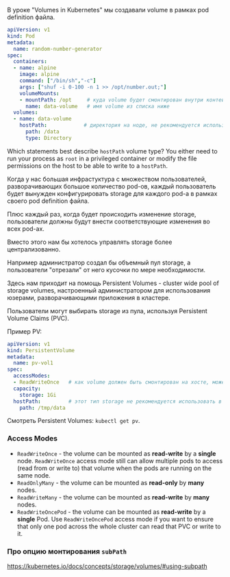 В уроке "Volumes in Kubernetes" мы создавали volume в рамках pod definition файла.

```yaml
apiVersion: v1
kind: Pod
metadata:
  name: random-number-generator
spec:
  containers:
  - name: alpine
    image: alpine
    command: ["/bin/sh","-c"]
    args: ["shuf -i 0-100 -n 1 >> /opt/number.out;"]
    volumeMounts:
    - mountPath: /opt     # куда volume будет смонтирован внутри контейнера
      name: data-volume   # имя volume из списка ниже
  volumes:
  - name: data-volume
    hostPath:            # директория на ноде, не рекомендуется использовать этот тип, если в кластере несколько нод, т.к. в этом случае указанная папка должна существовать на всех нодах кластера и иметь одинаковый контент
      path: /data
      type: Directory
```

Which statements best describe `hostPath` volume type? You either need to run your process as `root` in a privileged container or modify the file permissions on the host to be able to write to a `hostPath`.

Когда у нас большая инфрастуктура с множеством пользователей, разворачивающих большое количество pod-ов, каждый пользователь будет вынужден конфигурировать storage для каждого pod-а в рамках своего pod definition файла.

Плюс каждый раз, когда будет происходить изменение storage, пользователи должны будут внести соответствующие изменения во всех pod-ах.

Вместо этого нам бы хотелось управлять storage более централизованно.

Например администратор создал бы объемный пул storage, а пользователи "отрезали" от него кусочки по мере необходимости.

Здесь нам приходит на помощь Persistent Volumes - cluster wide pool of storage volumes, настроенный администратором для использования юзерами, разворачивающими приложения в кластере.

Пользователи могут выбирать storage из пула, используя Persistent Volume Claims (PVC).

Пример PV:

```yaml
apiVersion: v1
kind: PersistentVolume
metadata:
  name: pv-vol1
spec:
  accessModes:
  - ReadWriteOnce   # как volume должен быть смонтирован на хосте, может быть еще ReadOnlyMany, ReadWriteMany
  capacity:
    storage: 1Gi
  hostPath:         # этот тип storage не рекомендуется использовать в prod-е
    path: /tmp/data
```

Смотреть Persistent Volumes: `kubectl get pv`.

### Access Modes

- `ReadWriteOnce` - the volume can be mounted as **read-write** by a **single** node. `ReadWriteOnce` access mode still can allow multiple pods to access (read from or write to) that volume when the pods are running on the same node.
- `ReadOnlyMany` - the volume can be mounted as **read-only** by **many** nodes.
- `ReadWriteMany` - the volume can be mounted as **read-write** by **many** nodes.
- `ReadWriteOncePod` - the volume can be mounted as **read-write** by a **single** Pod. Use `ReadWriteOncePod` access mode if you want to ensure that only one pod across the whole cluster can read that PVC or write to it.

### Про опцию монтирования `subPath`

https://kubernetes.io/docs/concepts/storage/volumes/#using-subpath